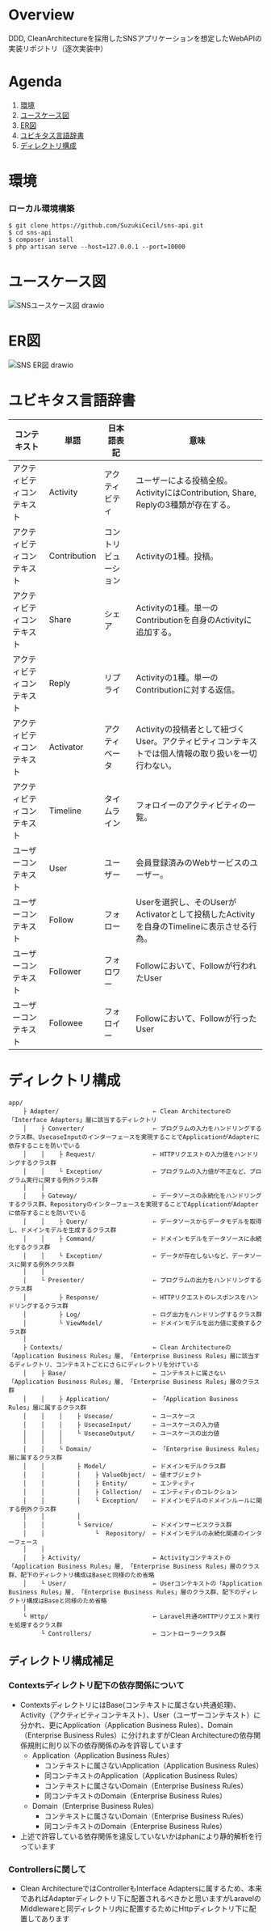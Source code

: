 # Overview
DDD, CleanArchitectureを採用したSNSアプリケーションを想定したWebAPIの実装リポジトリ（逐次実装中）

# Agenda
1. [環境](#環境)
2. [ユースケース図](#ユースケース図)
3. [ER図](#ER図)
4. [ユビキタス言語辞書](#ユビキタス言語辞書)
5. [ディレクトリ構成](#ディレクトリ構成)

# 環境
### ローカル環境構築

```
$ git clone https://github.com/SuzukiCecil/sns-api.git
$ cd sns-api
$ composer install
$ php artisan serve --host=127.0.0.1 --port=10000
```

# ユースケース図
![SNSユースケース図 drawio](https://github.com/SuzukiCecil/sns-api/assets/46370648/78d6c205-0b39-4a53-9d13-562850040633)

# ER図
![SNS ER図 drawio](https://github.com/SuzukiCecil/sns-api/assets/46370648/b4183abc-6aeb-4fd7-8477-33ed61ae6b29)

# ユビキタス言語辞書
|コンテキスト|単語|日本語表記|意味|
---|---|---|---
|アクティビティコンテキスト|Activity|アクティビティ|ユーザーによる投稿全般。ActivityにはContribution, Share, Replyの3種類が存在する。|
|アクティビティコンテキスト|Contribution|コントリビューション|Activityの1種。投稿。|
|アクティビティコンテキスト|Share|シェア|Activityの1種。単一のContributionを自身のActivityに追加する。|
|アクティビティコンテキスト|Reply|リプライ|Activityの1種。単一のContributionに対する返信。|
|アクティビティコンテキスト|Activator|アクティベータ|Activityの投稿者として紐づくUser。アクティビティコンテキストでは個人情報の取り扱いを一切行わない。|
|アクティビティコンテキスト|Timeline|タイムライン|フォロイーのアクティビティの一覧。|
|ユーザーコンテキスト|User|ユーザー|会員登録済みのWebサービスのユーザー。|
|ユーザーコンテキスト|Follow|フォロー|Userを選択し、そのUserがActivatorとして投稿したActivityを自身のTimelineに表示させる行為。|
|ユーザーコンテキスト|Follower|フォロワー|Followにおいて、Followが行われたUser|
|ユーザーコンテキスト|Followee|フォロイー|Followにおいて、Followが行ったUser|

# ディレクトリ構成
````
app/
    ├ Adapter/                          ← Clean Architectureの「Interface Adapters」層に該当するディレクトリ
    │    ├ Converter/                   ← プログラムの入力をハンドリングするクラス群、UsecaseInputのインターフェースを実現することでApplicationがAdapterに依存することを防いでいる
    │    │    ├ Request/                ← HTTPリクエストの入力値をハンドリングするクラス群
    │    │    └ Exception/              ← プログラムの入力値が不正など、プログラム実行に関する例外クラス群
    │    │
    │    ├ Gateway/                     ← データソースの永続化をハンドリングするクラス群、Repositoryのインターフェースを実現することでApplicationがAdapterに依存することを防いでいる
    │    │    ├ Query/                  ← データソースからデータモデルを取得し、ドメインモデルを生成するクラス群
    │    │    ├ Command/                ← ドメインモデルをデータソースに永続化するクラス群
    │    │    └ Exception/              ← データが存在しないなど、データソースに関する例外クラス群
    │    │
    │    └ Presenter/                   ← プログラムの出力をハンドリングするクラス群
    │         ├ Response/               ← HTTPリクエストのレスポンスをハンドリングするクラス群
    │         ├ Log/                    ← ログ出力をハンドリングするクラス群
    │         └ ViewModel/              ← ドメインモデルを出力値に変換するクラス群
    │    
    ├ Contexts/                         ← Clean Architectureの「Application Business Rules」層, 「Enterprise Business Rules」層に該当するディレクトリ、コンテキストごとにさらにディレクトリを分けている
    │    ├ Base/                        ← コンテキストに属さない「Application Business Rules」層, 「Enterprise Business Rules」層のクラス群
    │    │    ├ Application/            ← 「Application Business Rules」層に属するクラス群
    │    │    │    ├ Usecase/           ← ユースケース
    │    │    │    ├ UsecaseInput/      ← ユースケースの入力値
    │    │    │    └ UsecaseOutput/     ← ユースケースの出力値
    │    │    │    
    │    │    └ Domain/                 ← 「Enterprise Business Rules」層に属するクラス群
    │    │         ├ Model/             ← ドメインモデルクラス群
    │    │         │    ├ ValueObject/  ← 値オブジェクト
    │    │         │    ├ Entity/       ← エンティティ
    │    │         │    ├ Collection/   ← エンティティのコレクション
    │    │         │    └ Exception/    ← ドメインモデルのドメインルールに関する例外クラス群
    │    │         │
    │    │         └ Service/           ← ドメインサービスクラス群
    │    │              └  Repository/  ← ドメインモデルの永続化関連のインターフェース
    │    │
    │    ├ Activity/                    ← Activityコンテキストの「Application Business Rules」層, 「Enterprise Business Rules」層のクラス群、配下のディレクトリ構成はBaseと同様のため省略
    │    └ User/                        ← Userコンテキストの「Application Business Rules」層, 「Enterprise Business Rules」層のクラス群、配下のディレクトリ構成はBaseと同様のため省略
    │    
    └ Http/                             ← Laravel共通のHTTPリクエスト実行を処理するクラス群
         └ Controllers/                 ← コントローラークラス群
````

## ディレクトリ構成補足
### Contextsディレクトリ配下の依存関係について
* ContextsディレクトリにはBase(コンテキストに属さない共通処理)、Activity（アクティビティコンテキスト）、User（ユーザーコンテキスト）に分かれ、更にApplication（Application Business Rules）、Domain（Enterprise Business Rules）に分けれますがClean Architectureの依存関係規則に則り以下の依存関係のみを許容しています
  * Application（Application Business Rules）
    * コンテキストに属さないApplication（Application Business Rules）
    * 同コンテキストのApplication（Application Business Rules）
    * コンテキストに属さないDomain（Enterprise Business Rules）
    * 同コンテキストのDomain（Enterprise Business Rules）
  * Domain（Enterprise Business Rules）
    * コンテキストに属さないDomain（Enterprise Business Rules）
    * 同コンテキストのDomain（Enterprise Business Rules）
* 上述で許容している依存関係を違反していないかはphanにより静的解析を行っています
### Controllersに関して
* Clean ArchitectureではControllerもInterface Adaptersに属するため、本来であればAdapterディレクトリ下に配置されるべきかと思いますがLaravelのMiddlewareと同ディレクトリ内に配置するためにHttpディレクトリ下に配置してあります
 

